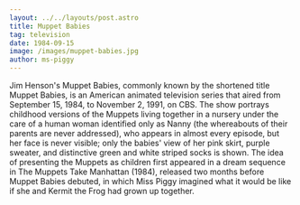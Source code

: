 ```yaml
---
layout: ../../layouts/post.astro
title: Muppet Babies
tag: television
date: 1984-09-15
image: /images/muppet-babies.jpg
author: ms-piggy
---
```


Jim Henson's Muppet Babies, commonly known by the shortened title Muppet Babies, is an American animated television series that aired from September 15, 1984, to November 2, 1991, on CBS. The show portrays childhood versions of the Muppets living together in a nursery under the care of a human woman identified only as Nanny (the whereabouts of their parents are never addressed), who appears in almost every episode, but her face is never visible; only the babies' view of her pink skirt, purple sweater, and distinctive green and white striped socks is shown. The idea of presenting the Muppets as children first appeared in a dream sequence in The Muppets Take Manhattan (1984), released two months before Muppet Babies debuted, in which Miss Piggy imagined what it would be like if she and Kermit the Frog had grown up together.

